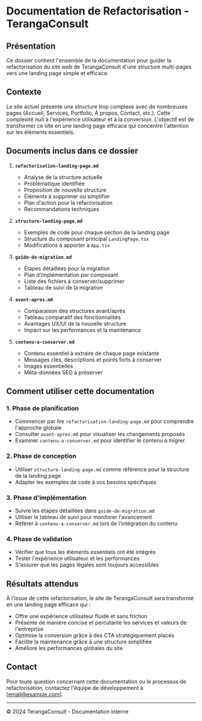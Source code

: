 # Documentation de Refactorisation - TerangaConsult

## Présentation

Ce dossier contient l'ensemble de la documentation pour guider la refactorisation du site web de TerangaConsult d'une structure multi-pages vers une landing page simple et efficace.

## Contexte

Le site actuel présente une structure trop complexe avec de nombreuses pages (Accueil, Services, Portfolio, À propos, Contact, etc.). Cette complexité nuit à l'expérience utilisateur et à la conversion. L'objectif est de transformer ce site en une landing page efficace qui concentre l'attention sur les éléments essentiels.

## Documents inclus dans ce dossier

1. **`refactorisation-landing-page.md`**
   - Analyse de la structure actuelle
   - Problématique identifiée
   - Proposition de nouvelle structure
   - Éléments à supprimer ou simplifier
   - Plan d'action pour la refactorisation
   - Recommandations techniques

2. **`structure-landing-page.md`**
   - Exemples de code pour chaque section de la landing page
   - Structure du composant principal `LandingPage.tsx`
   - Modifications à apporter à `App.tsx`

3. **`guide-de-migration.md`**
   - Étapes détaillées pour la migration
   - Plan d'implémentation par composant
   - Liste des fichiers à conserver/supprimer
   - Tableau de suivi de la migration

4. **`avant-apres.md`**
   - Comparaison des structures avant/après
   - Tableau comparatif des fonctionnalités
   - Avantages UX/UI de la nouvelle structure
   - Impact sur les performances et la maintenance

5. **`contenu-a-conserver.md`**
   - Contenu essentiel à extraire de chaque page existante
   - Messages clés, descriptions et points forts à conserver
   - Images essentielles
   - Méta-données SEO à préserver

## Comment utiliser cette documentation

### 1. Phase de planification
- Commencer par lire `refactorisation-landing-page.md` pour comprendre l'approche globale
- Consulter `avant-apres.md` pour visualiser les changements proposés
- Examiner `contenu-a-conserver.md` pour identifier le contenu à migrer

### 2. Phase de conception
- Utiliser `structure-landing-page.md` comme référence pour la structure de la landing page
- Adapter les exemples de code à vos besoins spécifiques

### 3. Phase d'implémentation
- Suivre les étapes détaillées dans `guide-de-migration.md`
- Utiliser le tableau de suivi pour monitorer l'avancement
- Référer à `contenu-a-conserver.md` lors de l'intégration du contenu

### 4. Phase de validation
- Vérifier que tous les éléments essentiels ont été intégrés
- Tester l'expérience utilisateur et les performances
- S'assurer que les pages légales sont toujours accessibles

## Résultats attendus

À l'issue de cette refactorisation, le site de TerangaConsult sera transformé en une landing page efficace qui :
- Offre une expérience utilisateur fluide et sans friction
- Présente de manière concise et percutante les services et valeurs de l'entreprise
- Optimise la conversion grâce à des CTA stratégiquement placés
- Facilite la maintenance grâce à une structure simplifiée
- Améliore les performances globales du site

## Contact

Pour toute question concernant cette documentation ou le processus de refactorisation, contactez l'équipe de développement à [email@example.com].

---

© 2024 TerangaConsult - Documentation interne 